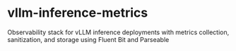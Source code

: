 # vllm-inference-metrics
Observability stack for vLLM inference deployments with metrics collection, sanitization, and storage using Fluent Bit and Parseable
